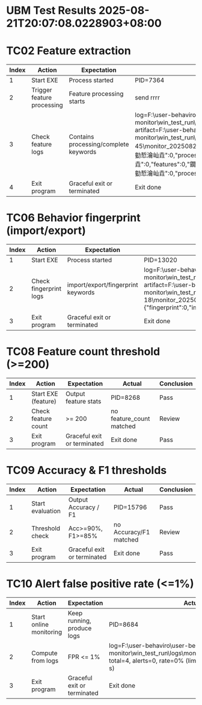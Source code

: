 ﻿# UBM Test Results 2025-08-21T20:07:08.0228903+08:00
# TC02 Feature extraction
| Index | Action | Expectation | Actual | Conclusion |
| --- | --- | --- | --- | --- |
| 1 | Start EXE | Process started | PID=7364 | Pass |
| 2 | Trigger feature processing | Feature processing starts | send rrrr | N/A |
| 3 | Check feature logs | Contains processing/complete keywords | log=F:\user-behaviro\user-behavior-monitor\win_test_run\logs\monitor_20250821_200714.log; artifact=F:\user-behaviro\user-behavior-monitor\win_test_run\artifacts\2025-08-21_20-07-45\monitor_20250821_200714.log; hits={"feature":0,"澶勭悊瀹屾垚":0,"processed":0,"鐗瑰緛 澶勭悊 瀹屾垚":0,"features":0,"鐗瑰緛澶勭悊":0,"[SUCCESS] 鐗瑰緛澶勭悊瀹屾垚":0,"process_session_features":0,"complete":0} | Review |
| 4 | Exit program | Graceful exit or terminated | Exit done | Pass |
# TC06 Behavior fingerprint (import/export)
| Index | Action | Expectation | Actual | Conclusion |
| --- | --- | --- | --- | --- |
| 1 | Start EXE | Process started | PID=13020 | Pass |
| 2 | Check fingerprint logs | import/export/fingerprint keywords | log=F:\user-behaviro\user-behavior-monitor\win_test_run\logs\monitor_20250821_200714.log; artifact=F:\user-behaviro\user-behavior-monitor\win_test_run\artifacts\2025-08-21_20-08-18\monitor_20250821_200714.log; hits={"fingerprint":0,"import":0,"export":0} | Review |
| 3 | Exit program | Graceful exit or terminated | Exit done | Pass |
# TC08 Feature count threshold (>=200)
| Index | Action | Expectation | Actual | Conclusion |
| --- | --- | --- | --- | --- |
| 1 | Start EXE (feature) | Output feature stats | PID=8268 | Pass |
| 2 | Check feature count | >= 200 | no feature_count matched | Review |
| 3 | Exit program | Graceful exit or terminated | Exit done | Pass |
# TC09 Accuracy & F1 thresholds
| Index | Action | Expectation | Actual | Conclusion |
| --- | --- | --- | --- | --- |
| 1 | Start evaluation | Output Accuracy / F1 | PID=15796 | Pass |
| 2 | Threshold check | Acc>=90%, F1>=85% | no Accuracy/F1 matched | Review |
| 3 | Exit program | Graceful exit or terminated | Exit done | Pass |
# TC10 Alert false positive rate (<=1%)
| Index | Action | Expectation | Actual | Conclusion |
| --- | --- | --- | --- | --- |
| 1 | Start online monitoring | Keep running, produce logs | PID=8684 | Pass |
| 2 | Compute from logs | FPR <= 1% | log=F:\user-behaviro\user-behavior-monitor\win_test_run\logs\monitor_20250821_200827.log, total=4, alerts=0, rate=0% (limit: windows>=120 or <180 s) | Pass |
| 3 | Exit program | Graceful exit or terminated | Exit done | Pass |
